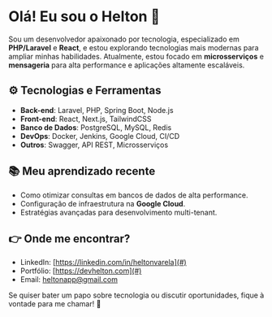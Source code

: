 # Olá! Eu sou o Helton 👋

Sou um desenvolvedor apaixonado por tecnologia, especializado em **PHP/Laravel** e **React**, e estou explorando tecnologias mais modernas para ampliar minhas habilidades. Atualmente, estou focado em **microsserviços** e **mensageria** para alta performance e aplicações altamente escaláveis.

## ⚙️ Tecnologias e Ferramentas

- **Back-end**: Laravel, PHP, Spring Boot, Node.js
- **Front-end**: React, Next.js, TailwindCSS
- **Banco de Dados**: PostgreSQL, MySQL, Redis
- **DevOps**: Docker, Jenkins, Google Cloud, CI/CD
- **Outros**: Swagger, API REST, Microsserviços

## 📚 Meu aprendizado recente
- Como otimizar consultas em bancos de dados de alta performance.
- Configuração de infraestrutura na **Google Cloud**.
- Estratégias avançadas para desenvolvimento multi-tenant.

## 👉 Onde me encontrar?
- LinkedIn: [https://linkedin.com/in/heltonvarela](#)
- Portfólio: [https://devhelton.com](#)
- Email: [heltonapp@gmail.com](#)

Se quiser bater um papo sobre tecnologia ou discutir oportunidades, fique à vontade para me chamar! 🚀
